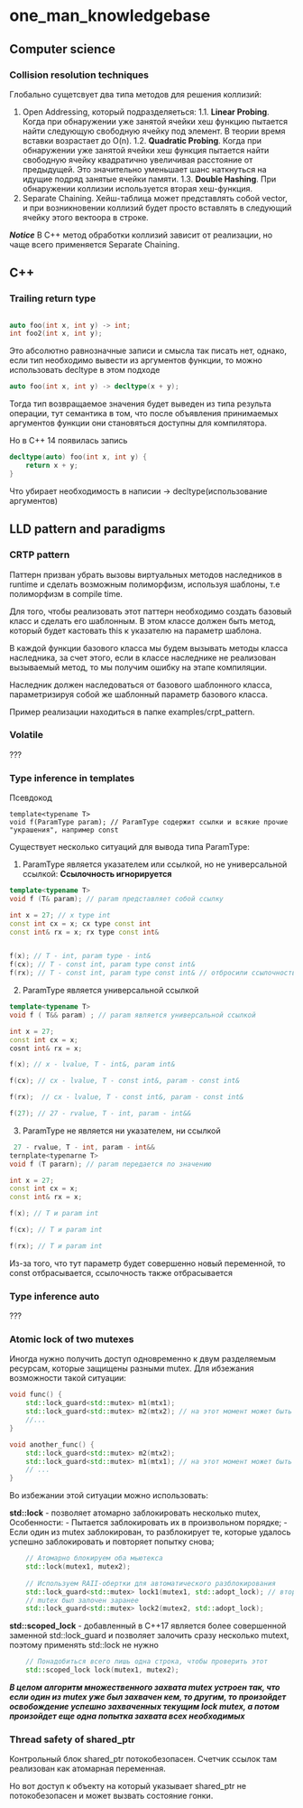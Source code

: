 # one_man_knowledgebase

## Computer science

### Collision resolution techniques

Глобально сущетсвует два типа методов для решения коллизий:

1. Open Addressing, который подразделяеться:
   1.1. **Linear Probing**. Когда при обнаружении уже занятой ячейки хеш функцию пытается найти следующую свободную ячейку под элемент. В теории время вставки возрастает до O(n).
   1.2. **Quadratic Probing**. Когда при обнаружении уже занятой ячейки хеш функция пытается найти свободную ячейку квадратично увеличивая расстояние от предыдущей. Это значительно уменьшает шанс наткнуться на идущие подряд занятые ячейки памяти.
   1.3. **Double Hashing**. При обнаружении коллизии используется вторая хеш-функция.
2. Separate Chaining. Хейш-таблица может представлять собой vector<vector>, и при возникновении коллизий будет просто вставлять в следующий ячейку этого вектоора в строке.

***Notice***
В С++ метод обработки коллизий зависит от реализации, но чаще всего применяется Separate Chaining.



## C++

### Trailing return type

```cpp

auto foo(int x, int y) -> int;
int foo2(int x, int y);
```

Это абсолютно равнозначные записи и смысла так писать нет, однако, если тип необходимо вывести из аргументов функции, то можно использовать decltype в этом подходе

```cpp
auto foo(int x, int y) -> decltype(x + y);
```

Тогда тип возвращаемое значения будет выведен из типа результа операции, тут семантика в том, что после объявления принимаемых аргументов функции они становяться доступны для компилятора.

Но в С++ 14 появилась запись
```cpp
decltype(auto) foo(int x, int y) {
    return x + y;
}
```

Что убирает необходимость в написии -> decltype(использование аргументов)

## LLD pattern and paradigms

### CRTP pattern

Паттерн призван убрать вызовы виртуальных методов наследников в runtime и сделать возможным полиморфизм, используя шаблоны, т.е полиморфизм в compile time.

Для того, чтобы реализовать этот паттерн необходимо создать базовый класс и сделать его шаблонным.  В этом классе должен быть метод, который будет кастовать this к указателю на параметр шаблона. 

В каждой функции базового класса мы будем вызывать методы класса наследника, за счет этого, если в классе наследнике не реализован вызываемый метод, то мы получим ошибку на этапе компиляции.

Наследник должен наследоваться от базового шаблонного класса, параметризируя собой же шаблонный параметр базового класса.

Пример реализации находиться в папке examples/crpt_pattern.


### Volatile

???

### Type inference in templates

Псевдокод
```
template<typename T>
void f(ParamType param); // ParamType содержит ссылки и всякие прочие "украшения", например const
``` 

Существует несколько ситуаций для вывода типа ParamType:
1. ParamType является указателем или ссылкой, но не универсальной ссылкой:
**Ссылочность игнорируется**
```cpp
template<typename Т>
void f (T& param); // param представляет собой ссылку

int x = 27; // x type int
const int cx = x; cx type const int
const int& rx = x; rx type const int&


f(x); // T - int, param type - int& 
f(cx); // T - const int, param type const int&
f(rx); // T - const int, param type const int& // отбросили ссылочность T
```

2. ParamType является универсальной ссылкой

```cpp
template<typename Т>
void f ( T&& param) ; // param является универсальной ссылкой

int x = 27;
const int cx = x;
cosnt int& rx = x;

f(x); // x - lvalue, T - int&, param int&

f(cx); // cx - lvalue, T - const int&, param - const int&

f(rx);  // cx - lvalue, T - const int&, param - const int&

f(27); // 27 - rvalue, T - int, param - int&&

```

3. ParamType не является ни указателем, ни ссылкой


```cpp
 27 - rvalue, T - int, param - int&&
ternplate<typeпarne Т>
void f (T pararn); // param передается по значению 

int x = 27;
const int cx = x;
const int& rx = x;

f(x); // T и param int

f(cx); // T и param int

f(rx); // T и param int 
```
Из-за того, что тут параметр будет совершенно новый переменной, то const отбрасывается, ссылочность также отбрасывается



### Type inference **auto**

???

### Atomic lock of two mutexes

Иногда нужно получить доступ одновременно к двум разделяемым ресурсам, которые защищены разными mutex.
Для ибзежания возможности такой ситуации:

```cpp
void func() {
    std::lock_guard<std::mutex> m1(mtx1);
    std::lock_guard<std::mutex> m2(mtx2); // на этот момент может быть уже заблокирован
    //...
}

void another_func() {
    std::lock_guard<std::mutex> m2(mtx2);
    std::lock_guard<std::mutex> m1(mtx1); // на этот момент может быть уже заблокирован
    // ...
}
```
Во избежании этой ситуации можно использовать:

**std::lock** - позволяет атомарно заблокировать несколько mutex,
Особенности:
    - Пытается заблокировать их в произвольном порядке;
    - Если один из mutex заблокирован, то разблокирует те, которые удалось успешно заблокировать и повторяет попытку снова;

```cpp
    // Атомарно блокируем оба мьютекса
    std::lock(mutex1, mutex2);
    
    // Используем RAII-обертки для автоматического разблокирования
    std::lock_guard<std::mutex> lock1(mutex1, std::adopt_lock); // второй параметр говорит lock_guard, что
    // mutex был залочен заранее
    std::lock_guard<std::mutex> lock2(mutex2, std::adopt_lock);
```

**std::scoped_lock** - добавленный в C++17 является более совершенной заменной std::lock_guard
и позволяет залочить сразу несколько mutext, поэтому применять std::lock не нужно

```cpp
    // Понадобиться всего лишь одна строка, чтобы проверить этот
    std::scoped_lock lock(mutex1, mutex2);
```

***В целом алгоритм множественного захвата mutex устроен так, что если один из mutex уже был захвачен кем, то другим, то произойдет освобождение успешно захваченных текущим lock mutex, а потом произойдет еще одна попытка захвата всех необходимых***


### Thread safety of shared_ptr

Контрольный блок shared_ptr потокобезопасен. Счетчик ссылок там реализован как атомарная переменная.

Но вот доступ к объекту на который указывает shared_ptr не потокобезопасен и может вызвать состояние гонки.
